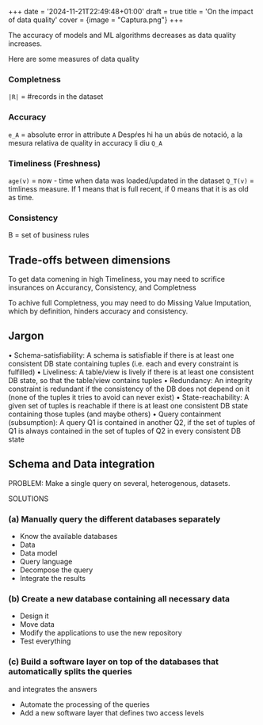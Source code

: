 +++
date = '2024-11-21T22:49:48+01:00'
draft = true
title = 'On the impact of data quality'
cover = {image = "Captura.png"}
+++

The accuracy of models and ML algorithms decreases as data quality increases.

Here are some measures of data quality

### Completness

`|R|` = #records in the dataset

### Accuracy

`e_A` =  absolute error in attribute `A`
Despŕes hi ha un abús de notació, a la mesura relativa de quality in accuracy li diu `Q_A`

### Timeliness (Freshness)

`age(v)` = now - time when data was loaded/updated in the dataset
`Q_T(v)` = timliness measure. If 1 means that is full recent, if 0 means that it is as old as time.

### Consistency

B = set of business rules

## Trade-offs between dimensions

To get data comening in high Timeliness, you may need to scrifice insurances on Accurancy, Consistency, and Completness

To achive full Completness, you may need to do Missing Value Imputation, which by definition, hinders accuracy and consistency.

## Jargon

• Schema-satisfiability: A schema is satisfiable if there is at least one consistent DB state containing
tuples (i.e. each and every constraint is fulfilled)
• Liveliness: A table/view is lively if there is at least one consistent DB state, so that the table/view
contains tuples
• Redundancy: An integrity constraint is redundant if the consistency of the DB does not depend on it
(none of the tuples it tries to avoid can never exist)
• State-reachability: A given set of tuples is reachable if there is at least one consistent DB state
containing those tuples (and maybe others)
• Query containment (subsumption): A query Q1 is contained in another Q2, if the set of tuples of Q1 is
always contained in the set of tuples of Q2 in every consistent DB state

## Schema and Data integration

PROBLEM: Make a single query on several, heterogenous, datasets.

SOLUTIONS

### (a) Manually query the different databases separately

- Know the available databases
- Data
- Data model
- Query language
- Decompose the query
- Integrate the results

### (b) Create a new database containing all necessary data

- Design it
- Move data
- Modify the applications to use the new repository
- Test everything

### (c) Build a software layer on top of the databases that automatically splits the queries 

and integrates the answers

- Automate the processing of the queries
- Add a new software layer that defines two access levels
